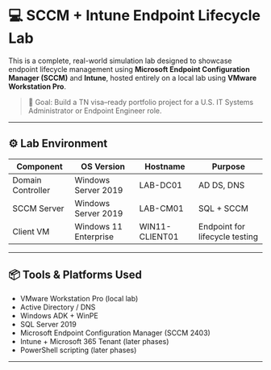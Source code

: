 # 💻 SCCM + Intune Endpoint Lifecycle Lab

This is a complete, real-world simulation lab designed to showcase endpoint lifecycle management using **Microsoft Endpoint Configuration Manager (SCCM)** and **Intune**, hosted entirely on a local lab using **VMware Workstation Pro**.

> 📌 Goal: Build a TN visa–ready portfolio project for a U.S. IT Systems Administrator or Endpoint Engineer role.

---

## ⚙️ Lab Environment

| Component       | OS Version           | Hostname         | Purpose                        |
|----------------|----------------------|------------------|--------------------------------|
| Domain Controller | Windows Server 2019 | LAB-DC01          | AD DS, DNS                     |
| SCCM Server    | Windows Server 2019 | LAB-CM01         | SQL + SCCM                     |
| Client VM      | Windows 11 Enterprise | WIN11-CLIENT01    | Endpoint for lifecycle testing |

---

## 📦 Tools & Platforms Used

- VMware Workstation Pro (local lab)
- Active Directory / DNS
- Windows ADK + WinPE
- SQL Server 2019
- Microsoft Endpoint Configuration Manager (SCCM 2403)
- Intune + Microsoft 365 Tenant (later phases)
- PowerShell scripting (later phases)

---

